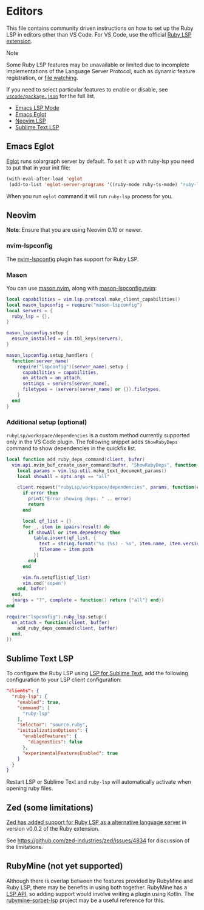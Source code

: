 # Editors

This file contains community driven instructions on how to set up the Ruby LSP in editors other than VS Code. For VS
Code, use the official [Ruby LSP extension](https://marketplace.visualstudio.com/items?itemName=Shopify.ruby-lsp).

> [!NOTE]
> Some Ruby LSP features may be unavailable or limited due to incomplete implementations of the Language Server
> Protocol, such as dynamic feature registration, or [file watching](https://github.com/Shopify/ruby-lsp/issues/1456).

If you need to select particular features to enable or disable, see
[`vscode/package.json`](vscode/package.json) for the full list.

<!-- When adding a new editor to the list, either link directly to a website containing the instructions or link to a
new H2 header in this file containing the instructions. -->

- [Emacs LSP Mode](https://emacs-lsp.github.io/lsp-mode/page/lsp-ruby-lsp/)
- [Emacs Eglot](#Emacs-Eglot)
- [Neovim LSP](#Neovim-LSP)
- [Sublime Text LSP](#sublime-text-lsp)

## Emacs Eglot

[Eglot](https://github.com/joaotavora/eglot) runs solargraph server by default. To set it up with ruby-lsp you need to
put that in your init file:
```el
(with-eval-after-load 'eglot
 (add-to-list 'eglot-server-programs '((ruby-mode ruby-ts-mode) "ruby-lsp")))
 ```

When you run `eglot` command it will run `ruby-lsp` process for you.

## Neovim

**Note**: Ensure that you are using Neovim 0.10 or newer.

### nvim-lspconfig

The [nvim-lspconfig](https://github.com/neovim/nvim-lspconfig/blob/master/lua/lspconfig/server_configurations/ruby_lsp.lua)
plugin has support for Ruby LSP.

### Mason

You can use [mason.nvim](https://github.com/williamboman/mason.nvim),
along with [mason-lspconfig.nvim](https://github.com/williamboman/mason-lspconfig.nvim):

```lua
local capabilities = vim.lsp.protocol.make_client_capabilities()
local mason_lspconfig = require("mason-lspconfig")
local servers = {
  ruby_lsp = {},
}

mason_lspconfig.setup {
  ensure_installed = vim.tbl_keys(servers),
}

mason_lspconfig.setup_handlers {
  function(server_name)
    require("lspconfig")[server_name].setup {
      capabilities = capabilities,
      on_attach = on_attach,
      settings = servers[server_name],
      filetypes = (servers[server_name] or {}).filetypes,
    }
  end
}
```

### Additional setup (optional)

`rubyLsp/workspace/dependencies` is a custom method currently supported only in the VS Code plugin.
The following snippet adds `ShowRubyDeps` command to show dependencies in the quickfix list.

```lua
local function add_ruby_deps_command(client, bufnr)
  vim.api.nvim_buf_create_user_command(bufnr, "ShowRubyDeps", function(opts)
    local params = vim.lsp.util.make_text_document_params()
    local showAll = opts.args == "all"

    client.request("rubyLsp/workspace/dependencies", params, function(error, result)
      if error then
        print("Error showing deps: " .. error)
        return
      end

      local qf_list = {}
      for _, item in ipairs(result) do
        if showAll or item.dependency then
          table.insert(qf_list, {
            text = string.format("%s (%s) - %s", item.name, item.version, item.dependency),
            filename = item.path
          })
        end
      end

      vim.fn.setqflist(qf_list)
      vim.cmd('copen')
    end, bufnr)
  end,
  {nargs = "?", complete = function() return {"all"} end})
end

require("lspconfig").ruby_lsp.setup({
  on_attach = function(client, buffer)
    add_ruby_deps_command(client, buffer)
  end,
})
```

## Sublime Text LSP

To configure the Ruby LSP using [LSP for Sublime Text](https://github.com/sublimelsp/LSP), add the following configuration to your LSP client configuration:

```json
"clients": {
  "ruby-lsp": {
    "enabled": true,
    "command": [
      "ruby-lsp"
    ],
    "selector": "source.ruby",
    "initializationOptions": {
      "enabledFeatures": {
        "diagnostics": false
      },
      "experimentalFeaturesEnabled": true
    }
  }
}
```

Restart LSP or Sublime Text and `ruby-lsp` will automatically activate when opening ruby files.

## Zed (some limitations)

[Zed has added support for Ruby LSP as a alternative language server](https://github.com/zed-industries/zed/pull/11768) in version v0.0.2 of the Ruby extension.

See https://github.com/zed-industries/zed/issues/4834 for discussion of the limitations.

## RubyMine (not yet supported)

Although there is overlap between the features provided by RubyMine and Ruby LSP, there may be benefits in using both together. RubyMine has a [LSP API](https://blog.jetbrains.com/ruby/2023/07/the-rubymine-2023-2-beta-updated-ai-assistant-lsp-api-for-plugin-developers-and-more/), so adding support would involve writing a plugin using Kotlin. The [rubymine-sorbet-lsp](https://github.com/simoleone/rubymine-sorbet-lsp) project may be a useful reference for this.
